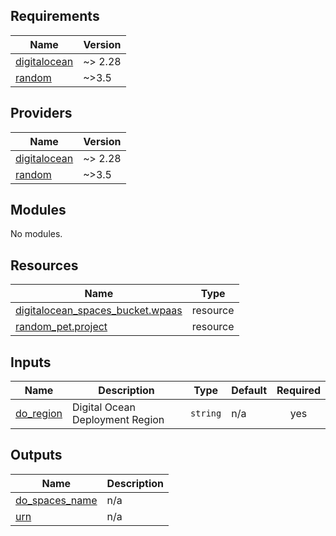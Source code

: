 <!-- BEGIN_TF_DOCS -->
## Requirements

| Name | Version |
|------|---------|
| <a name="requirement_digitalocean"></a> [digitalocean](#requirement\_digitalocean) | ~> 2.28 |
| <a name="requirement_random"></a> [random](#requirement\_random) | ~>3.5 |

## Providers

| Name | Version |
|------|---------|
| <a name="provider_digitalocean"></a> [digitalocean](#provider\_digitalocean) | ~> 2.28 |
| <a name="provider_random"></a> [random](#provider\_random) | ~>3.5 |

## Modules

No modules.

## Resources

| Name | Type |
|------|------|
| [digitalocean_spaces_bucket.wpaas](https://registry.terraform.io/providers/digitalocean/digitalocean/latest/docs/resources/spaces_bucket) | resource |
| [random_pet.project](https://registry.terraform.io/providers/hashicorp/random/latest/docs/resources/pet) | resource |

## Inputs

| Name | Description | Type | Default | Required |
|------|-------------|------|---------|:--------:|
| <a name="input_do_region"></a> [do\_region](#input\_do\_region) | Digital Ocean Deployment Region | `string` | n/a | yes |

## Outputs

| Name | Description |
|------|-------------|
| <a name="output_do_spaces_name"></a> [do\_spaces\_name](#output\_do\_spaces\_name) | n/a |
| <a name="output_urn"></a> [urn](#output\_urn) | n/a |
<!-- END_TF_DOCS -->